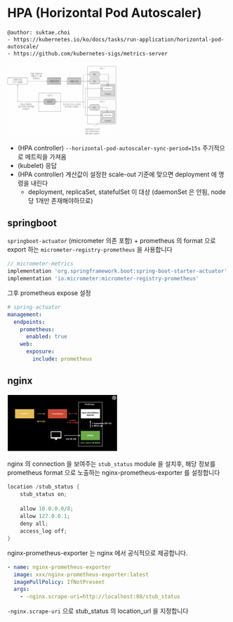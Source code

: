 # HPA (Horizontal Pod Autoscaler)

```
@author: suktae.choi
- https://kubernetes.io/ko/docs/tasks/run-application/horizontal-pod-autoscale/
- https://github.com/kubernetes-sigs/metrics-server
```

<img src="1.png" width="50%">

- (HPA controller) `--horizontal-pod-autoscaler-sync-period=15s` 주기적으로 메트릭을 가져옴 
- (kubelet) 응답
- (HPA controller) 계산값이 설정한 scale-out 기준에 맞으면 deployment 에 명령을 내린다
  - deployment, replicaSet, statefulSet 이 대상 (daemonSet 은 안됨, node 당 1개만 존재해야하므로)

## springboot
`springboot-actuator` (micrometer 의존 포함) + prometheus 의 format 으로 export 하는 `micrometer-registry-prometheus` 을 사용합니다

```groovy
// micrometer-metrics
implementation 'org.springframework.boot:spring-boot-starter-actuator'
implementation 'io.micrometer:micrometer-registry-prometheus'
```

그후 prometheus expose 설정

```yaml
# spring-actuator
management:
  endpoints:
    prometheus:
      enabled: true
    web:
      exposure:
        include: prometheus
```

## nginx
<img src="2.png" width="50%">

nginx 의 connection 을 보여주는 `stub_status` module 을 설치후, 해당 정보를 prometheus format 으로 노출하는 nginx-prometheus-exporter 를 설정합니다

```groovy
location /stub_status {
    stub_status on;

    allow 10.0.0.0/8;
    allow 127.0.0.1;
    deny all;
    access_log off;
}
```

nginx-prometheus-exporter 는 nginx 에서 공식적으로 제공합니다.

```yaml
- name: nginx-prometheus-exporter
  image: xxx/nginx-prometheus-exporter:latest
  imagePullPolicy: IfNotPresent
  args:
    - -nginx.scrape-uri=http://localhost:80/stub_status
```

`-nginx.scrape-uri` 으로 stub_status 의 location_url 을 지정합니다